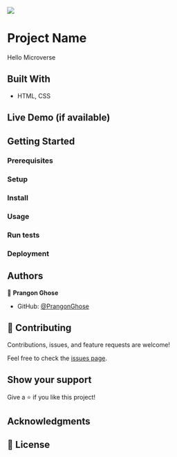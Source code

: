 ![](https://img.shields.io/badge/Microverse-blueviolet)

# Project Name

Hello Microverse


## Built With

- HTML, CSS

## Live Demo (if available)

## Getting Started

### Prerequisites

### Setup

### Install

### Usage

### Run tests

### Deployment



## Authors

👤 **Prangon Ghose**

- GitHub: [@PrangonGhose](https://github.com/PrangonGhose)

## 🤝 Contributing

Contributions, issues, and feature requests are welcome!

Feel free to check the [issues page](../../issues/).

## Show your support

Give a ⭐️ if you like this project!

## Acknowledgments


## 📝 License
